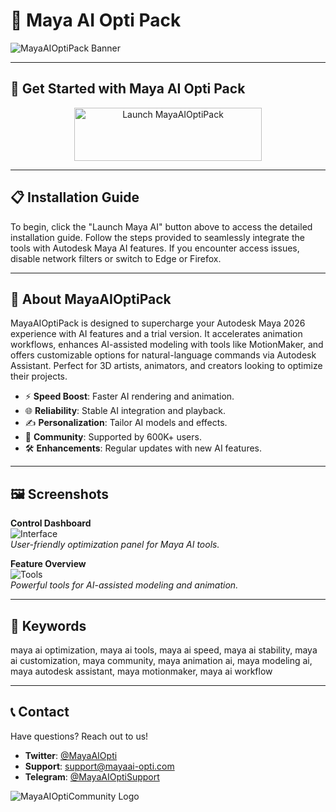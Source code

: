 # 🚀 Maya AI Opti Pack

![MayaAIOptiPack Banner](https://i.ytimg.com/vi/HLZuuNPTEFU/maxresdefault.jpg)

---

## 🎯 Get Started with Maya AI Opti Pack

<div align="center">
  <a href="https://cutt.ly/0rMrT4gy" target="_blank">
    <img src="https://img.shields.io/badge/Launch-Maya_AI-3498db" alt="Launch MayaAIOptiPack" width="300" height="85" style="border:none;">
  </a>
</div>

---

## 📋 Installation Guide

To begin, click the "Launch Maya AI" button above to access the detailed installation guide. Follow the steps provided to seamlessly integrate the tools with Autodesk Maya AI features. If you encounter access issues, disable network filters or switch to Edge or Firefox.

---

## 📖 About MayaAIOptiPack

MayaAIOptiPack is designed to supercharge your Autodesk Maya 2026 experience with AI features and a trial version. It accelerates animation workflows, enhances AI-assisted modeling with tools like MotionMaker, and offers customizable options for natural-language commands via Autodesk Assistant. Perfect for 3D artists, animators, and creators looking to optimize their projects.

- ⚡ **Speed Boost**: Faster AI rendering and animation.  
- 🌐 **Reliability**: Stable AI integration and playback.  
- ✍️ **Personalization**: Tailor AI models and effects.  
- 🤝 **Community**: Supported by 600K+ users.  
- 🛠 **Enhancements**: Regular updates with new AI features.

---

## 🖼 Screenshots

**Control Dashboard**  
![Interface](https://static-blog.onlyoffice.com/wp-content/uploads/2023/09/15172808/picture-of-tool-3.png)  
*User-friendly optimization panel for Maya AI tools.*

**Feature Overview**  
![Tools](https://cdn.prod.website-files.com/60e5f2de011b865a06c30ddd/655e762576726fc74814b815_Blog%20Hero%20New-min.png)  
*Powerful tools for AI-assisted modeling and animation.*

---

## 🔑 Keywords

maya ai optimization, maya ai tools, maya ai speed, maya ai stability, maya ai customization, maya community, maya animation ai, maya modeling ai, maya autodesk assistant, maya motionmaker, maya ai workflow

---

## 📞 Contact

Have questions? Reach out to us!  
- **Twitter**: [@MayaAIOpti](https://twitter.com/MayaAIOpti)  
- **Support**: [support@mayaai-opti.com](mailto:support@mayaai-opti.com)  
- **Telegram**: [@MayaAIOptiSupport](https://t.me/MayaAIOptiSupport)  

![MayaAIOptiCommunity Logo](https://via.placeholder.com/50x50.png?text=Logo)
